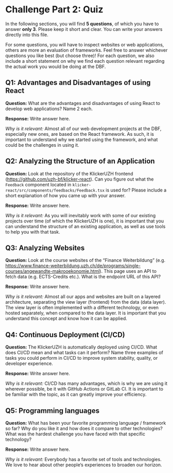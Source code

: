 # Challenge Part 2: Quiz

In the following sections, you will find **5 questions**, of which you have to answer **only 3**. Please keep it short and clear. You can write your answers directly into this file.

For some questions, you will have to inspect websites or web applications, others are more an evaluation of frameworks. Feel free to answer whichever questions you like best (but choose three)! For each question, we also include a short statement on why we find each question relevant regarding the actual work you would be doing at the DBF.

## Q1: Advantages and Disadvantages of using React

**Question:** What are the advantages and disadvantages of using React to develop web applications? Name 2 each.

**Response:** Write answer here.

_Why is it relevant:_ Almost all of our web development projects at the DBF, especially new ones, are based on the React framework. As such, it is important to understand why we started using the framework, and what could be the challenges in using it.

## Q2: Analyzing the Structure of an Application

**Question:** Look at the repository of the KlickerUZH frontend (<https://github.com/uzh-bf/klicker-react>). Can you figure out what the `Feedback` component located in `klicker-react/src/components/feedbacks/Feedback.tsx` is used for? Please include a short explanation of how you came up with your answer.

**Response:** Write answer here.

_Why is it relevant:_ As you will inevitably work with some of our existing projects over time (of which the KlickerUZH is one), it is important that you can understand the structure of an existing application, as well as use tools to help you with that task.

## Q3: Analyzing Websites

**Question:** Look at the course websites of the “Finance Weiterbildung” (e.g. <https://www.finance-weiterbildung.uzh.ch/de/programs/single-courses/angewandte-makrooekonomie.html>). This page uses an API to fetch data (e.g. ECTS-Credits etc.). What is the endpoint URL of this API?

**Response:** Write answer here.

_Why is it relevant:_ Almost all our apps and websites are built on a layered architecture, separating the view layer (frontend) from the data (data layer). The view layer is often implemented with a different technology, or even hosted separately, when compared to the data layer. It is important that you understand this concept and know how it can be applied.

## Q4: Continuous Deployment (CI/CD)

**Question:** The KlickerUZH is automatically deployed using CI/CD. What does CI/CD mean and what tasks can it perform? Name three examples of tasks you could perform in CI/CD to improve system stability, quality, or developer experience.

**Response:** Write answer here.

_Why is it relevant:_ CI/CD has many advantages, which is why we are using it wherever possible, be it with GitHub Actions or GitLab CI. It is important to be familiar with the topic, as it can greatly improve your efficiency.

## Q5: Programming languages

**Question:** What has been your favorite programming language / framework so far? Why do you like it and how does it compare to other technologies? What was the hardest challenge you have faced with that specific technology?

**Response:** Write answer here.

_Why is it relevant:_ Everybody has a favorite set of tools and technologies. We love to hear about other people‘s experiences to broaden our horizon.
